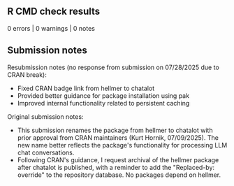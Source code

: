 ## R CMD check results
0 errors | 0 warnings | 0 notes

## Submission notes

Resubmission notes (no response from submission on 07/28/2025 due to CRAN break):
* Fixed CRAN badge link from hellmer to chatalot
* Provided better guidance for package installation using pak
* Improved internal functionality related to persistent caching

Original submission notes:
* This submission renames the package from hellmer to chatalot with prior approval from CRAN maintainers (Kurt Hornik, 07/09/2025). The new name better reflects the package's functionality for processing LLM chat conversations.
* Following CRAN's guidance, I request archival of the hellmer package after chatalot is published, with a reminder to add the "Replaced-by: override" to the repository database. No packages depend on hellmer.

